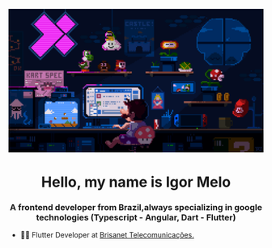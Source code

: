 
![Alt text](pixel_art.gif?raw=true "Title")
<h1 align="center"> Hello, my name is Igor Melo</h1>

<h3 align="center">A frontend developer from Brazil,always specializing in google technologies (Typescript - Angular, Dart - Flutter)</h3>

- 👨‍💻 Flutter Developer at [Brisanet Telecomunicações.](https://www.brisanet.com.br/)

